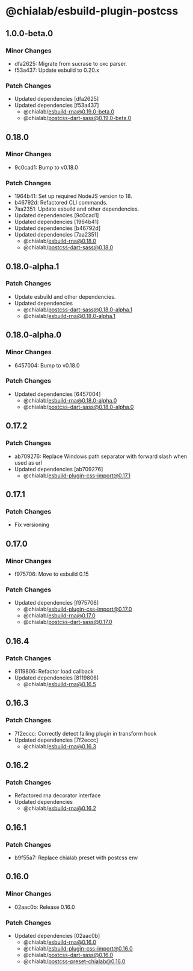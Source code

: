 # @chialab/esbuild-plugin-postcss

## 1.0.0-beta.0

### Minor Changes

- dfa2625: Migrate from sucrase to oxc parser.
- f53a437: Update esbuild to 0.20.x

### Patch Changes

- Updated dependencies [dfa2625]
- Updated dependencies [f53a437]
  - @chialab/esbuild-rna@0.19.0-beta.0
  - @chialab/postcss-dart-sass@0.19.0-beta.0

## 0.18.0

### Minor Changes

- 9c0cad1: Bump to v0.18.0

### Patch Changes

- 1964b41: Set up required NodeJS version to 18.
- b46792d: Refactored CLI commands.
- 7aa2351: Update esbuild and other dependencies.
- Updated dependencies [9c0cad1]
- Updated dependencies [1964b41]
- Updated dependencies [b46792d]
- Updated dependencies [7aa2351]
  - @chialab/esbuild-rna@0.18.0
  - @chialab/postcss-dart-sass@0.18.0

## 0.18.0-alpha.1

### Patch Changes

- Update esbuild and other dependencies.
- Updated dependencies
  - @chialab/postcss-dart-sass@0.18.0-alpha.1
  - @chialab/esbuild-rna@0.18.0-alpha.1

## 0.18.0-alpha.0

### Minor Changes

- 6457004: Bump to v0.18.0

### Patch Changes

- Updated dependencies [6457004]
  - @chialab/esbuild-rna@0.18.0-alpha.0
  - @chialab/postcss-dart-sass@0.18.0-alpha.0

## 0.17.2

### Patch Changes

- ab709276: Replace Windows path separator with forward slash when used as url
- Updated dependencies [ab709276]
  - @chialab/esbuild-plugin-css-import@0.17.1

## 0.17.1

### Patch Changes

- Fix versioning

## 0.17.0

### Minor Changes

- f975706: Move to esbuild 0.15

### Patch Changes

- Updated dependencies [f975706]
  - @chialab/esbuild-plugin-css-import@0.17.0
  - @chialab/esbuild-rna@0.17.0
  - @chialab/postcss-dart-sass@0.17.0

## 0.16.4

### Patch Changes

- 8119806: Refactor load callback
- Updated dependencies [8119806]
  - @chialab/esbuild-rna@0.16.5

## 0.16.3

### Patch Changes

- 7f2eccc: Correctly detect failing plugin in transform hook
- Updated dependencies [7f2eccc]
  - @chialab/esbuild-rna@0.16.3

## 0.16.2

### Patch Changes

- Refactored rna decorator interface
- Updated dependencies
  - @chialab/esbuild-rna@0.16.2

## 0.16.1

### Patch Changes

- b9f55a7: Replace chialab preset with postcss env

## 0.16.0

### Minor Changes

- 02aac0b: Release 0.16.0

### Patch Changes

- Updated dependencies [02aac0b]
  - @chialab/esbuild-rna@0.16.0
  - @chialab/esbuild-plugin-css-import@0.16.0
  - @chialab/postcss-dart-sass@0.16.0
  - @chialab/postcss-preset-chialab@0.16.0
